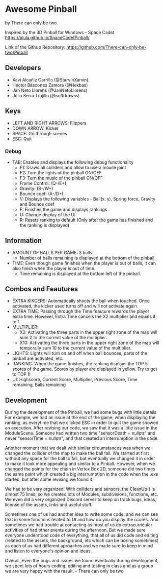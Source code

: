 # Awesome Pinball
by There can only be two.

Inspired by the 3D Pinball for Windows - Space Cadet https://alula.github.io/SpaceCadetPinball/

Link of the Github Repository: https://github.com/There-can-only-be-two/Pinball

## Developers
- Xavi Alcañiz Carrillo (@StarvinXarvin)
- Héctor Báscones Zamora (@Hekbas)
- Jan Neto Llorens (@JanNetoLlorens)
- Júlia Serra Trujillo (@softdrawss)

## Keys
- LEFT AND RIGHT ARROWS: Flippers
- DOWN ARROW: Kicker
- SPACE: Go through scenes
- ESC: Quit

### Debug
- TAB: Enables and displays the following debug functionality
  - F1: Draws all colliders and allow to use a mouse joint
  - F2: Turn the lights of the pinball ON/OFF
  - F3: Turn the music of the pinball ON/OFF
  - Frame Control: (Q-/E+)
  - Gravity: (S-/W+)
  - Bounce coef: (A-/D+)
  - V: Displays the following variables - Ball(x, y), Spring force, Gravity and Bounce coef
  - F: Finishes the game and displays rankings
  - U: Change display of the UI
  - R: Resets ranking to default (Only after the game has finished and the ranking is displayed)

## Information
- AMOUNT OF BALLS PER GAME: 3 balls
  - Number of balls remaining is displayed at the bottom of the pinball.
- TIME: Even though game finishes when the player is out of balls, it can also finish when the player is out of time.
  - Time remaining is displayed at the bottom left of the pinball.
  
## Combos and Feautures
- EXTRA KIKCERS: Automatically shoots the ball when touched. Once activated, the kicker used turns off and will not activate again.
- EXTRA TIME: Passing through the Time feauture rewards the player extra time. However, Extra Time cancels the X2 multiplier and equals it to 1.
- MULTIPLIER: 
  - X2: Activating the three parts in the upper right zone of the map will sum 2 to the current value of the multiplier.
  - X10: Activating the three parts in the upper right zone of the map will temporally sum 10 to the current value of the multiplier.
- LIGHTS: Lights will turn on and off when ball bounces, parts of the pinball are activated, etc.
- RANKING: When the game finishes, the ranking displays the TOP 5 scores of the game. Scores by player are displayed in yellow. Try to get to TOP 1!
- UI: Highscore, Current Score, Multiplier, Previous Score, Time remaining, Balls remaining

## Development
During the development of the Pinball, we had some bugs with little details. For example, we had an issue at the end of the game, when displaying the ranking, as everytime that we clicked ESC in order to quit the game showed an execution. After revising our code, we saw that it was a little issue in the ModuleScene. Someone had written two time "sensorDeath = nullptr" and never "sensorTime = nullptr", and that created an interrumption in the code.

Another moment that we dealt with similar circumstances was when we changed the collider of the map to make the ball fall. We started at first without any space for the ball to fall, but eventually we changed it in order to make it look more appealing and similar to a Pinball. However, when we changed the points for the chain in Vertex Box 2D, someone did two times the same point which created a big interrumption in the code when the .exe started, but after some revising we found it.

We had to be very organized. With colliders and sensors, the CleanUp() is almost 75 lines, so we created lots of Modules, subdivisions, functions, etc. We even did a very organized Discord server to keep on track bugs, ideas, license of the assets, links and useful stuff.

Sometimes one of us had another idea to write some code, and we can see that in some functions related to UI and how do you display the scores. And sometimes we had trouble at contacting as most of us do extracurricular activities of had other events during the afternoon. But we made sure everyone understood code of everything, that all of us did code and editing (related to the assets, the background, etc which can be boring sometimes) as each of us had different aproaches and we made sure to keep in mind and listen to everyone's opinion and ideas.

Overall, even the bugs and issues we found eventually during development, we spent lots of hours coding, editing and testing in class and as a group we are very happy with the result. - There can only be two

